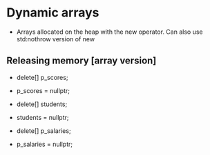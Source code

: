 # Dynamic arrays
* Arrays allocated on the heap with the new operator. Can also use std:nothrow version of new

## Releasing memory [array version]

* delete[] p_scores;
* p_scores = nullptr;

* delete[] students;
* students = nullptr;

* delete[] p_salaries;
* p_salaries = nullptr;